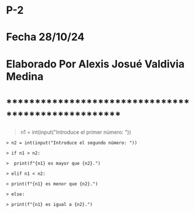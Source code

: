  # P-2
# Fecha 28/10/24
# Elaborado Por Alexis Josué Valdivia Medina 
# ****************************************************
> n1 = int(input("Introduce el primer número: ")) 

    > n2 = int(input("Introduce el segundo número: ")) 

    > if n1 > n2:
 
    >  print(f"{n1} es mayor que {n2}.") 
 
    > elif n1 < n2: 

    > print(f"{n1} es menor que {n2}.") 

    > else: 

    > print(f"{n1} es igual a {n2}.")
    
